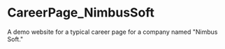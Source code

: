 # CareerPage_NimbusSoft
A demo website for a typical career page for a company named "Nimbus Soft."
